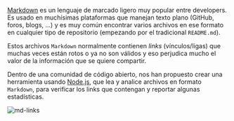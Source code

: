 [Markdown](https://davichobits.github.io/demo-mdlinks/docs/hitos/hito-4) es un lenguaje de marcado
ligero muy popular entre developers. Es usado en muchísimas plataformas que
manejan texto plano (GitHub, foros, blogs, ...) y es muy común
encontrar varios archivos en ese formato en cualquier tipo de repositorio
(empezando por el tradicional `README.md`).

Estos archivos `Markdown` normalmente contienen _links_ (vínculos/ligas) que
muchas veces están rotos o ya no son válidos y eso perjudica mucho el valor de
la información que se quiere compartir.

Dentro de una comunidad de código abierto, nos han propuesto crear una
herramienta usando [Node.js](https://mdn.github.io/learning-area/javascript/apis/introduction/maps-example.html), que lea y analice archivos
en formato `Markdown`, para verificar los links que contengan y reportar
algunas estadísticas.

![md-links](https://httpstat.us/450)